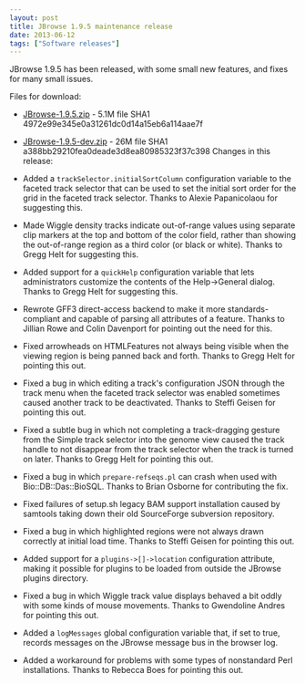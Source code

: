 ```yaml
---
layout: post
title: JBrowse 1.9.5 maintenance release
date: 2013-06-12
tags: ["Software releases"]
---
```


JBrowse 1.9.5 has been released, with some small new features, and fixes for
many small issues.

Files for download:

- [JBrowse-1.9.5.zip](/wordpress/wp-content/plugins/download-monitor/download.php?id=53 "download JBrowse-1.9.5.zip") -
  5.1M file SHA1 4972e99e345e0a31261dc0d14a15eb6a114aae7f
- [JBrowse-1.9.5-dev.zip](http://jbrowse.org/wordpress/wp-content/plugins/download-monitor/download.php?id=54 "download JBrowse-1.9.5-dev.zip") -
  26M file SHA1 a388bb29210fea0deade3d8ea80985323f37c398 Changes in this
  release:

- Added a `trackSelector.initialSortColumn` configuration variable to the
  faceted track selector that can be used to set the initial sort order for the
  grid in the faceted track selector. Thanks to Alexie Papanicolaou for
  suggesting this.

- Made Wiggle density tracks indicate out-of-range values using separate clip
  markers at the top and bottom of the color field, rather than showing the
  out-of-range region as a third color (or black or white). Thanks to Gregg Helt
  for suggesting this.

- Added support for a `quickHelp` configuration variable that lets
  administrators customize the contents of the Help->General dialog. Thanks to
  Gregg Helt for suggesting this.

- Rewrote GFF3 direct-access backend to make it more standards-compliant and
  capable of parsing all attributes of a feature. Thanks to Jillian Rowe and
  Colin Davenport for pointing out the need for this.

- Fixed arrowheads on HTMLFeatures not always being visible when the viewing
  region is being panned back and forth. Thanks to Gregg Helt for pointing this
  out.

- Fixed a bug in which editing a track's configuration JSON through the track
  menu when the faceted track selector was enabled sometimes caused another
  track to be deactivated. Thanks to Steffi Geisen for pointing this out.

- Fixed a subtle bug in which not completing a track-dragging gesture from the
  Simple track selector into the genome view caused the track handle to not
  disappear from the track selector when the track is turned on later. Thanks to
  Gregg Helt for pointing this out.

- Fixed a bug in which `prepare-refseqs.pl` can crash when used with
  Bio::DB::Das::BioSQL. Thanks to Brian Osborne for contributing the fix.

- Fixed failures of setup.sh legacy BAM support installation caused by samtools
  taking down their old SourceForge subversion repository.

- Fixed a bug in which highlighted regions were not always drawn correctly at
  initial load time. Thanks to Steffi Geisen for pointing this out.

- Added support for a `plugins->[]->location` configuration attribute, making it
  possible for plugins to be loaded from outside the JBrowse plugins directory.

- Fixed a bug in which Wiggle track value displays behaved a bit oddly with some
  kinds of mouse movements. Thanks to Gwendoline Andres for pointing this out.

- Added a `logMessages` global configuration variable that, if set to true,
  records messages on the JBrowse message bus in the browser log.

- Added a workaround for problems with some types of nonstandard Perl
  installations. Thanks to Rebecca Boes for pointing this out.
